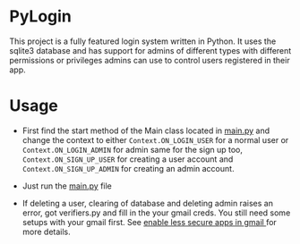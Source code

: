 # PyLogin
This project is a fully featured login system written in Python. It uses the sqlite3 database and has support for admins of different types with different permissions or privileges admins can use to control users registered in their app.

# Usage
  - First find the start method of the Main class located in [main.py](main.py) and change the context to either `Context.ON_LOGIN_USER` for a normal user or `Context.ON_LOGIN_ADMIN` for admin
  same for the sign up too, `Context.ON_SIGN_UP_USER` for creating a user account and `Context.ON_SIGN_UP_ADMIN` for creating an admin account.
  
  - Just run the [main.py](main.py) file
  
  - If deleting a user, clearing of database and deleting admin raises an error, got verifiers.py and fill in the your gmail creds. You still need some setups with your gmail first. See [enable less secure apps in gmail ](https://www.lifewire.com/unlock-gmail-for-a-new-email-program-or-service-1171974#:~:text=To%20enable%20%22less%20secure%22%20email%20programs%20to%20access,sure%20Allow%20less%20secure%20apps%20is%20On%20.) for more details.
